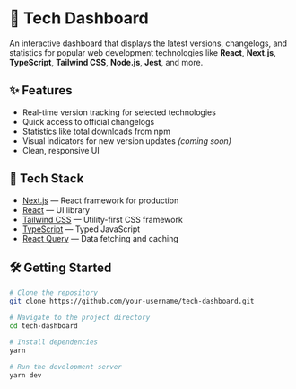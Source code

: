 # 🧭 Tech Dashboard

An interactive dashboard that displays the latest versions, changelogs, and statistics for popular web development technologies like **React**, **Next.js**, **TypeScript**, **Tailwind CSS**, **Node.js**, **Jest**, and more.

## ✨ Features

- Real-time version tracking for selected technologies
- Quick access to official changelogs
- Statistics like total downloads from npm
- Visual indicators for new version updates _(coming soon)_
- Clean, responsive UI

## 🚀 Tech Stack

- [Next.js](https://nextjs.org/) — React framework for production
- [React](https://react.dev/) — UI library
- [Tailwind CSS](https://tailwindcss.com/) — Utility-first CSS framework
- [TypeScript](https://www.typescriptlang.org/) — Typed JavaScript
- [React Query](https://tanstack.com/query/latest) — Data fetching and caching

## 🛠️ Getting Started

```bash
# Clone the repository
git clone https://github.com/your-username/tech-dashboard.git

# Navigate to the project directory
cd tech-dashboard

# Install dependencies
yarn

# Run the development server
yarn dev
```
